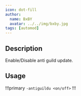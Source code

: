 ```yaml
---
icon: dot-fill
author:
  name: BxBY
  avatar: ../../img/bxby.jpg
tags: [automod]
---
```


## Description
Enable/Disable anti guild update.

## Usage
!!!primary
`-antiguildu <on/off>`
!!!